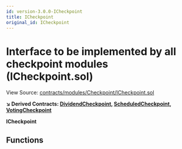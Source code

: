 ```yaml
---
id: version-3.0.0-ICheckpoint
title: ICheckpoint
original_id: ICheckpoint
---
```


# Interface to be implemented by all checkpoint modules (ICheckpoint.sol)

View Source: [contracts/modules/Checkpoint/ICheckpoint.sol](../../../contracts/modules/Checkpoint/ICheckpoint.sol)

**↘ Derived Contracts: [DividendCheckpoint](DividendCheckpoint.md), [ScheduledCheckpoint](ScheduledCheckpoint.md), [VotingCheckpoint](VotingCheckpoint.md)**

**ICheckpoint**

## Functions

